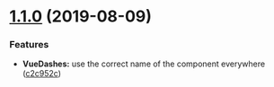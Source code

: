 # [1.1.0](https://github.com/nlitwin/vue-dashes/compare/v1.0.0...v1.1.0) (2019-08-09)


### Features

* **VueDashes:** use the correct name of the component everywhere ([c2c952c](https://github.com/nlitwin/vue-dashes/commit/c2c952c))
